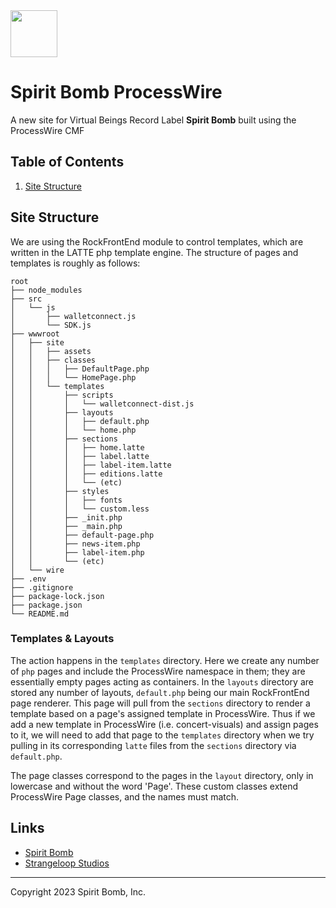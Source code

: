 <img src="https://wiki.spiritbomb.ai/img/spirit-bomb-logo.png" width="75" />

# Spirit Bomb ProcessWire

A new site for Virtual Beings Record Label **Spirit Bomb** built using the ProcessWire CMF


## Table of Contents

1. [Site Structure](#site-structure)


## Site Structure

We are using the RockFrontEnd module to control templates, which are written in the LATTE php template engine. The structure of pages and templates is roughly as follows:

```
root
├── node_modules
├── src
│   └── js
│       ├── walletconnect.js
│       └── SDK.js
├── wwwroot
│   ├── site
│   │   ├── assets
│   │   ├── classes
│   │   │   ├── DefaultPage.php
│   │   │   └── HomePage.php
│   │   └── templates
│   │       ├── scripts
│   │       │   └── walletconnect-dist.js
│   │       ├── layouts
│   │       │   ├── default.php
│   │       │   └── home.php
│   │       ├── sections
│   │       │   ├── home.latte
│   │       │   ├── label.latte
│   │       │   ├── label-item.latte
│   │       │   ├── editions.latte
│   │       │   └── (etc)
│   │       ├── styles
│   │       │   ├── fonts
│   │       │   └── custom.less
│   │       ├── _init.php
│   │       ├── _main.php
│   │       ├── default-page.php
│   │       ├── news-item.php
│   │       ├── label-item.php
│   │       └── (etc)
│   └── wire
├── .env
├── .gitignore
├── package-lock.json
├── package.json
└── README.md
```

### Templates & Layouts

The action happens in the `templates` directory. Here we create any number of `php` pages and include the ProcessWire namespace in them; they are essentially empty pages acting as containers. In the `layouts` directory are stored any number of layouts, `default.php` being our main RockFrontEnd page renderer. This page will pull from the `sections` directory to render a template based on a page's assigned template in ProcessWire. Thus if we add a new template in ProcessWire (i.e. concert-visuals) and assign pages to it, we will need to add that page to the `templates` directory when we try pulling in its corresponding `latte` files from the `sections` directory via `default.php`. 

The page classes correspond to the pages in the `layout` directory, only in lowercase and without the word 'Page'. These custom classes extend ProcessWire Page classes, and the names must match. 


## Links

* [Spirit Bomb](https://spiritbomb.ai)
* [Strangeloop Studios](https://strangeloop-studios.com)

------

Copyright 2023 Spirit Bomb, Inc.

